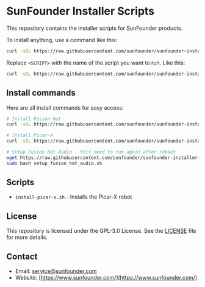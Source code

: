 # SunFounder Installer Scripts

This repository contains the installer scripts for SunFounder products.

To install anything, use a command like this:

```bash
curl -sSL https://raw.githubusercontent.com/sunfounder/sunfounder-installer-scripts/main/<SCRIPT> | sudo bash
```

Replace `<SCRIPT>` with the name of the script you want to run. Like this:

```bash
curl -sSL https://raw.githubusercontent.com/sunfounder/sunfounder-installer-scripts/main/install-picar-x.sh | sudo bash
```

## Install commands

Here are all install commands for easy access:

```bash
# Install Fusion Hat
curl -sSL https://raw.githubusercontent.com/sunfounder/sunfounder-installer-scripts/main/install-fusion-hat.sh | sudo bash

# Install Picar-X
curl -sSL https://raw.githubusercontent.com/sunfounder/sunfounder-installer-scripts/main/install-picar-x.sh | sudo bash

# Setup Fusion Hat Audio - this need to run again after reboot
wget https://raw.githubusercontent.com/sunfounder/sunfounder-installer-scripts/main/setup_fusion_hat_audio.sh
sudo bash setup_fusion_hat_audio.sh

```
## Scripts

- `install-picar-x.sh` - Installs the Picar-X robot

## License

This repository is licensed under the GPL-3.0 License. See the [LICENSE](LICENSE) file for more details.

## Contact

- Email: [service@sunfounder.com](mailto:service@sunfounder.com)
- Website: [https://www.sunfounder.com/](https://www.sunfounder.com/)
